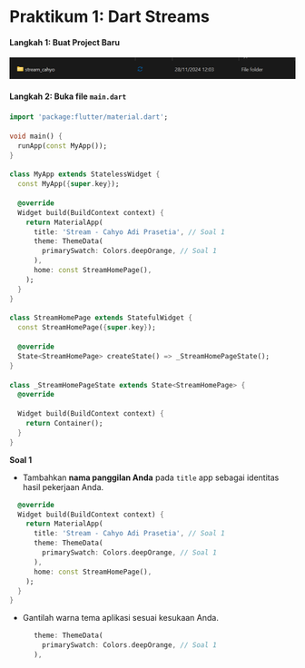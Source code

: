 # Praktikum 1: Dart Streams

#### **Langkah 1: Buat Project Baru**
![alt text](image.png)

#### **Langkah 2: Buka file ``main.dart``**
```dart
import 'package:flutter/material.dart';

void main() {
  runApp(const MyApp());
}

class MyApp extends StatelessWidget {
  const MyApp({super.key});

  @override
  Widget build(BuildContext context) {
    return MaterialApp(
      title: 'Stream - Cahyo Adi Prasetia', // Soal 1
      theme: ThemeData(
        primarySwatch: Colors.deepOrange, // Soal 1
      ),
      home: const StreamHomePage(),
    );
  }
}

class StreamHomePage extends StatefulWidget {
  const StreamHomePage({super.key});

  @override
  State<StreamHomePage> createState() => _StreamHomePageState();
}

class _StreamHomePageState extends State<StreamHomePage> {
  @override

  Widget build(BuildContext context) {
    return Container();
  }
}
```

**Soal 1**

* Tambahkan **nama panggilan Anda** pada ``title`` app sebagai identitas hasil pekerjaan Anda.
```dart
  @override
  Widget build(BuildContext context) {
    return MaterialApp(
      title: 'Stream - Cahyo Adi Prasetia', // Soal 1
      theme: ThemeData(
        primarySwatch: Colors.deepOrange, // Soal 1
      ),
      home: const StreamHomePage(),
    );
  }
}
```
* Gantilah warna tema aplikasi sesuai kesukaan Anda.
```dart
      theme: ThemeData(
        primarySwatch: Colors.deepOrange, // Soal 1
      ),
```